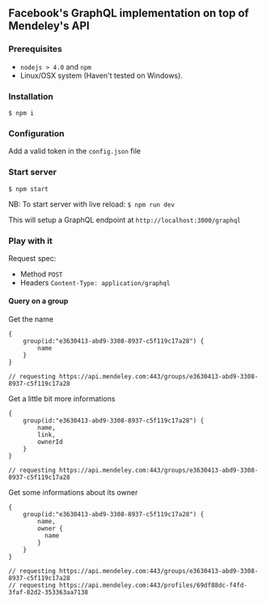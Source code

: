 ## Facebook's GraphQL implementation on top of Mendeley's API

### Prerequisites

- `nodejs > 4.0` and `npm`
- Linux/OSX system (Haven't tested on Windows).

### Installation

```$ npm i```

### Configuration

Add a valid token in the `config.json` file

### Start server

```$ npm start```

NB: To start server with live reload: `$ npm run dev`

This will setup a GraphQL endpoint at `http://localhost:3000/graphql`

### Play with it

Request spec:

- Method `POST`
- Headers `Content-Type: application/graphql`

#### Query on a group

Get the name

```
{
    group(id:"e3630413-abd9-3308-8937-c5f119c17a28") {
        name
    }
}

// requesting https://api.mendeley.com:443/groups/e3630413-abd9-3308-8937-c5f119c17a28
```

Get a little bit more informations

```
{
    group(id:"e3630413-abd9-3308-8937-c5f119c17a28") {
        name,
        link,
        ownerId
    }
}

// requesting https://api.mendeley.com:443/groups/e3630413-abd9-3308-8937-c5f119c17a28
```


Get some informations about its owner

```
{
    group(id:"e3630413-abd9-3308-8937-c5f119c17a28") {
        name,
        owner {
          name
        }
    }
}

// requesting https://api.mendeley.com:443/groups/e3630413-abd9-3308-8937-c5f119c17a28
// requesting https://api.mendeley.com:443/profiles/69df88dc-f4fd-3faf-82d2-353363aa7138
```
